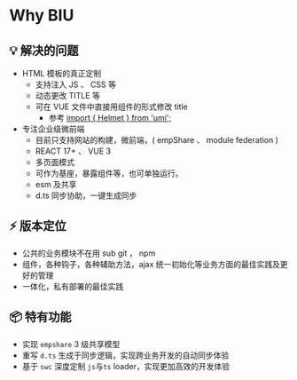 <!-- @format -->

# Why BIU

## 💡 解决的问题

- HTML 模板的真正定制
  - 支持注入 JS 、 CSS 等
  - 动态更改 TITLE 等
  - 可在 VUE 文件中直接用组件的形式修改 title
    - 参考 [import { Helmet } from 'umi';](https://umijs.org/zh-CN/docs/ssr#%E9%A1%B5%E9%9D%A2%E6%A0%87%E9%A2%98%E6%B8%B2%E6%9F%93)
- 专注企业级微前端
  - 目前只支持网站的构建，微前端，( empShare 、 module federation )
  - REACT 17+ 、 VUE 3
  - 多页面模式
  - 可作为基座，暴露组件等，也可单独运行。
  - esm 及共享
  - d.ts 同步协助，一键生成同步

## ⚡️ 版本定位

- 公共的业务模块不在用 sub git ， npm
- 组件，各种钩子，各种辅助方法，ajax 统一初始化等业务方面的最佳实践及更好的管理
- 一体化，私有部署的最佳实践

## 📦 特有功能

- 实现 `empshare` 3 级共享模型
- 重写 `d.ts` 生成于同步逻辑，实现跨业务开发的自动同步体验
- 基于 `swc` 深度定制 `js`与`ts` loader，实现更加高效的开发体验
